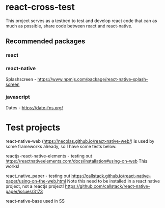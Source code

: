 # react-cross-test

This project serves as a testbed to test and develop react code that can as much as possible, share code between react and react-native.

## Recommended packages

### react

### react-native

Splashscreen - https://www.npmjs.com/package/react-native-splash-screen

### javascript

Dates - https://date-fns.org/



# Test projects

react-native-web (https://necolas.github.io/react-native-web/) is used by some frameworks already, so I have some tests below.

reactjs-react-native-elements - testing out https://reactnativeelements.com/docs/installation#using-on-web
This works!

react_native_paper - testing out https://callstack.github.io/react-native-paper/using-on-the-web.html
Note this need to be installed in a react native project, not a reactjs project!
https://github.com/callstack/react-native-paper/issues/3173

react-native-base used in SS